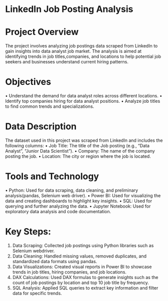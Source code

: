# LinkedIn Job Posting Analysis
# Project Overview 
The project involves analyzing job postings data scraped from LinkedIn to gain insights into data analyst job market.
The analysis is aimed at identifying trends in job titles,companies, and locations to help potential job seekers and businesses understand current hiring patterns.

# Objectives
•	Understand the demand for data analyst roles across different locations.
•	Identify top companies hiring for data analyst positions.
•	Analyze job titles to find common trends and specializations.

# Data Description
The dataset used in this project was scraped from LinkedIn and includes the following columns:
•	Job Title: The title of the Job posting (e.g., “Data Analyst”, “Junior Data Scientist”).
•	Company: The name of the company posting the job.
•	Location: The city or region where the job is located.

# Tools and Technology
•	Python: Used for data scraping, data cleaning, and preliminary analysis(pandas, Selenium web driver).
•	Power BI: Used for visualizing the data and creating dashboards to highlight key insights.
•	SQL: Used for querying and further analyzing the data.
•	Jupyter Notebook: Used for exploratory data analysis and code documentation.

# Key Steps:
1.	Data Scraping: Collected job postings using Python libraries such as Selenium webdriver.
2.	Data Cleaning: Handled missing values, removed duplicates, and standardized data formats using pandas.
3.	Data Visualizations: Created visual reports in Power BI to showcase trends in job titles, hiring companies, and job locations.
4.	DAX Calculations: Used DAX formulas to generate insights such as the count of job postings by location and top 10 job title by frequency.
5.	SQL Analysis: Applied SQL queries to extract key information and filter data for specific trends.


